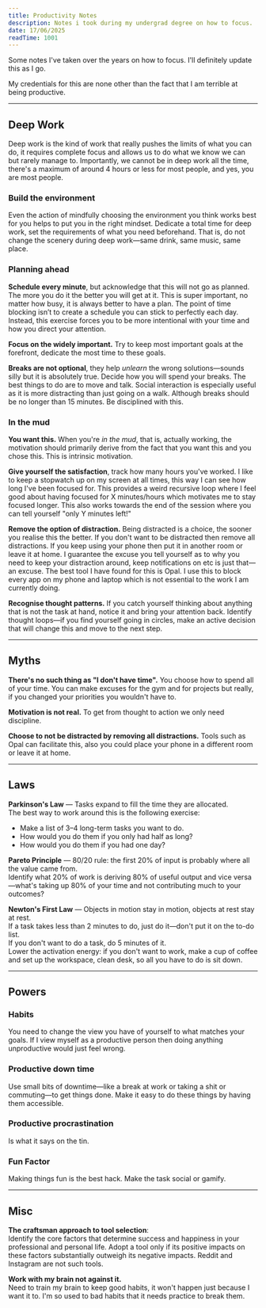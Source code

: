 ```yaml
---
title: Productivity Notes 
description: Notes i took during my undergrad degree on how to focus.
date: 17/06/2025
readTime: 1001
---
```



Some notes I've taken over the years on how to focus. I'll definitely update this as I go.

My credentials for this are none other than the fact that I am terrible at being productive. 

---

## Deep Work

Deep work is the kind of work that really pushes the limits of what you can do, it requires complete focus and allows us to do what we know we can but rarely manage to. Importantly, we cannot be in deep work all the time, there's a maximum of around 4 hours or less for most people, and yes, you are most people.

### Build the environment

Even the action of mindfully choosing the environment you think works best for you helps to put you in the right mindset. Dedicate a total time for deep work, set the requirements of what you need beforehand. That is, do not change the scenery during deep work—same drink, same music, same place.

### Planning ahead

**Schedule every minute**, but acknowledge that this will not go as planned. The more you do it the better you will get at it. This is super important, no matter how busy, it is always better to have a plan. The point of time blocking isn’t to create a schedule you can stick to perfectly each day. Instead, this exercise forces you to be more intentional with your time and how you direct your attention.

**Focus on the widely important.** Try to keep most important goals at the forefront, dedicate the most time to these goals.

**Breaks are not optional**, they help *unlearn* the wrong solutions—sounds silly but it is absolutely true. Decide how you will spend your breaks. The best things to do are to move and talk. Social interaction is especially useful as it is more distracting than just going on a walk. Although breaks should be no longer than 15 minutes. Be disciplined with this.

### In the mud

**You want this.** When you're *in the mud*, that is, actually working, the motivation should primarily derive from the fact that you want this and you chose this. This is intrinsic motivation.

**Give yourself the satisfaction**, track how many hours you've worked. I like to keep a stopwatch up on my screen at all times, this way I can see how long I've been focused for. This provides a weird recursive loop where I feel good about having focused for X minutes/hours which motivates me to stay focused longer. This also works towards the end of the session where you can tell yourself "only Y minutes left!"

**Remove the option of distraction.** Being distracted is a choice, the sooner you realise this the better. If you don't want to be distracted then remove all distractions. If you keep using your phone then put it in another room or leave it at home. I guarantee the excuse you tell yourself as to why you need to keep your distraction around, keep notifications on etc is just that—an excuse. The best tool I have found for this is Opal. I use this to block every app on my phone and laptop which is not essential to the work I am currently doing.

**Recognise thought patterns.** If you catch yourself thinking about anything that is not the task at hand, notice it and bring your attention back. Identify thought loops—if you find yourself going in circles, make an active decision that will change this and move to the next step.

---

## Myths

**There's no such thing as "I don't have time".** You choose how to spend all of your time. You can make excuses for the gym and for projects but really, if you changed your priorities you wouldn't have to.

**Motivation is not real.** To get from thought to action we only need discipline.

**Choose to not be distracted by removing all distractions.** Tools such as Opal can facilitate this, also you could place your phone in a different room or leave it at home.

---

## Laws

**Parkinson's Law** — Tasks expand to fill the time they are allocated.  
The best way to work around this is the following exercise:
- Make a list of 3–4 long-term tasks you want to do.
- How would you do them if you only had half as long?
- How would you do them if you had one day?

**Pareto Principle** — 80/20 rule: the first 20% of input is probably where all the value came from.  
Identify what 20% of work is deriving 80% of useful output and vice versa—what's taking up 80% of your time and not contributing much to your outcomes?

**Newton's First Law** — Objects in motion stay in motion, objects at rest stay at rest.  
If a task takes less than 2 minutes to do, just do it—don't put it on the to-do list.  
If you don't want to do a task, do 5 minutes of it.  
Lower the activation energy: if you don't want to work, make a cup of coffee and set up the workspace, clean desk, so all you have to do is sit down.

---

## Powers

### Habits

You need to change the view you have of yourself to what matches your goals. If I view myself as a productive person then doing anything unproductive would just feel wrong.

### Productive down time

Use small bits of downtime—like a break at work or taking a shit or commuting—to get things done. Make it easy to do these things by having them accessible.

### Productive procrastination

Is what it says on the tin.

### Fun Factor

Making things fun is the best hack. Make the task social or gamify.

---

## Misc

**The craftsman approach to tool selection**:  
Identify the core factors that determine success and happiness in your professional and personal life. Adopt a tool only if its positive impacts on these factors substantially outweigh its negative impacts. Reddit and Instagram are not such tools.

**Work with my brain not against it.**  
Need to train my brain to keep good habits, it won't happen just because I want it to. I'm so used to bad habits that it needs practice to break them.